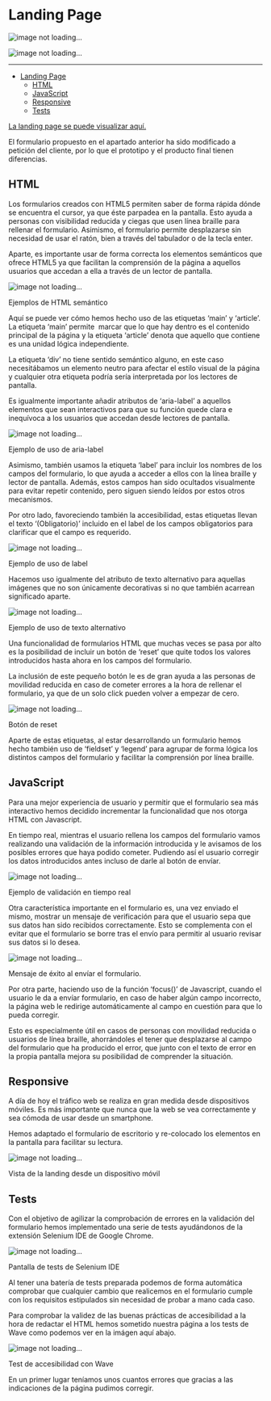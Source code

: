 
# Landing Page

![image not loading...](images/image3.png)

![image not loading...](images/image40.png)

* * *

- [Landing Page](#landing-page)
  - [HTML](#html)
  - [JavaScript](#javascript)
  - [Responsive](#responsive)
  - [Tests](#tests)

[La landing page se puede visualizar aquí.](https://www.google.com/url?q=https://pan-narrans.github.io/DAW02-EBook-Store/landing.html&sa=D&source=editors&ust=1668166260926382&usg=AOvVaw1shMsEyAISRoTOLfn_J5gE)

El formulario propuesto en el apartado anterior ha sido modificado a petición del cliente, por lo que el prototipo y el producto final tienen diferencias.

## HTML

Los formularios creados con HTML5 permiten saber de forma rápida dónde se encuentra el cursor, ya que éste parpadea en la pantalla. Esto ayuda a personas con visibilidad reducida y ciegas que usen línea braille para rellenar el formulario. Asimismo, el formulario permite desplazarse sin necesidad de usar el ratón, bien a través del tabulador o de la tecla enter.

Aparte, es importante usar de forma correcta los elementos semánticos que ofrece HTML5 ya que facilitan la comprensión de la página a aquellos usuarios que accedan a ella a través de un lector de pantalla.

![image not loading...](images/image13.png)

Ejemplos de HTML semántico

Aquí se puede ver cómo hemos hecho uso de las etiquetas ‘main’ y ‘article’. La etiqueta ‘main’ permite  marcar que lo que hay dentro es el contenido principal de la página y la etiqueta ‘article’ denota que aquello que contiene es una unidad lógica independiente.

La etiqueta ‘div’ no tiene sentido semántico alguno, en este caso necesitábamos un elemento neutro para afectar el estilo visual de la página y cualquier otra etiqueta podría sería interpretada por los lectores de pantalla.

Es igualmente importante añadir atributos de ‘aria-label’ a aquellos elementos que sean interactivos para que su función quede clara e inequívoca a los usuarios que accedan desde lectores de pantalla.

![image not loading...](images/image29.png)

Ejemplo de uso de aria-label

Asimismo, también usamos la etiqueta ‘label’ para incluir los nombres de los campos del formulario, lo que ayuda a acceder a ellos con la línea braille y lector de pantalla. Además, estos campos han sido ocultados visualmente para evitar repetir contenido, pero siguen siendo leídos por estos otros mecanismos.

Por otro lado, favoreciendo también la accesibilidad, estas etiquetas llevan el texto ‘(Obligatorio)’ incluido en el label de los campos obligatorios para clarificar que el campo es requerido.

![image not loading...](images/image26.png)

Ejemplo de uso de label

Hacemos uso igualmente del atributo de texto alternativo para aquellas imágenes que no son únicamente decorativas si no que también acarrean significado aparte.

![image not loading...](images/image39.png)

Ejemplo de uso de texto alternativo

Una funcionalidad de formularios HTML que muchas veces se pasa por alto es la posibilidad de incluir un botón de ‘reset’ que quite todos los valores introducidos hasta ahora en los campos del formulario.

La inclusión de este pequeño botón le es de gran ayuda a las personas de movilidad reducida en caso de cometer errores a la hora de rellenar el formulario, ya que de un solo click pueden volver a empezar de cero.

![image not loading...](images/image44.png)

Botón de reset

Aparte de estas etiquetas, al estar desarrollando un formulario hemos hecho también uso de ‘fieldset’ y ‘legend’ para agrupar de forma lógica los distintos campos del formulario y facilitar la comprensión por línea braille.

## JavaScript

Para una mejor experiencia de usuario y permitir que el formulario sea más interactivo hemos decidido incrementar la funcionalidad que nos otorga HTML con Javascript.

En tiempo real, mientras el usuario rellena los campos del formulario vamos realizando una validación de la información introducida y le avisamos de los posibles errores que haya podido cometer. Pudiendo así el usuario corregir los datos introducidos antes incluso de darle al botón de envíar.

![image not loading...](images/image17.png)

Ejemplo de validación en tiempo real

Otra característica importante en el formulario es, una vez enviado el mismo, mostrar un mensaje de verificación para que el usuario sepa que sus datos han sido recibidos correctamente. Esto se complementa con el evitar que el formulario se borre tras el envío para permitir al usuario revisar sus datos si lo desea.

![image not loading...](images/image23.png)

Mensaje de éxito al envíar el formulario.

Por otra parte, haciendo uso de la función ‘focus()’ de Javascript, cuando el usuario le da a envíar formulario, en caso de haber algún campo incorrecto, la página web le redirige automáticamente al campo en cuestión para que lo pueda corregir.

Esto es especialmente útil en casos de personas con movilidad reducida o usuarios de línea braille, ahorrándoles el tener que desplazarse al campo del formulario que ha producido el error, que junto con el texto de error en la propia pantalla mejora su posibilidad de comprender la situación.

## Responsive

A día de hoy el tráfico web se realiza en gran medida desde dispositivos móviles. Es más importante que nunca que la web se vea correctamente y sea cómoda de usar desde un smartphone.

Hemos adaptado el formulario de escritorio y re-colocado los elementos en la pantalla para facilitar su lectura.

![image not loading...](images/image53.png)

Vista de la landing desde un dispositivo móvil

## Tests

Con el objetivo de agilizar la comprobación de errores en la validación del formulario hemos implementado una serie de tests ayudándonos de la extensión Selenium IDE de Google Chrome.

![image not loading...](images/image20.png)

Pantalla de tests de Selenium IDE

Al tener una batería de tests preparada podemos de forma automática comprobar que cualquier cambio que realicemos en el formulario cumple con los requisitos estipulados sin necesidad de probar a mano cada caso.

Para comprobar la validez de las buenas prácticas de accesibilidad a la hora de redactar el HTML hemos sometido nuestra página a los tests de Wave como podemos ver en la imágen aquí abajo.

![image not loading...](images/image41.png)

Test de accesibilidad con Wave

En un primer lugar teníamos unos cuantos errores que gracias a las indicaciones de la página pudimos corregir.
